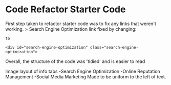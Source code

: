# Code Refactor Starter Code

First step taken to refactor starter code was to fix any links that weren't working.
    > Search Engine Optimization link fixed by changing:
    <div class="search-engine-optimization">

    to

    <div id="search-engine-optimization" class="search-engine-optimization">

Overall, the structure of the code was 'tidied' and is easier to read 

Image layout of info tabs 
    -Search Engine Optimization
    -Online Reputation Management
    -Social Media Marketing
Made to be uniform to the left of text.